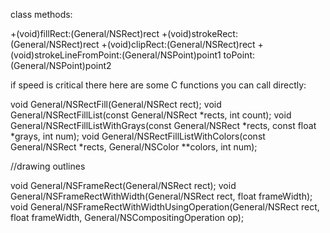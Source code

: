 

class methods:

    

+(void)fillRect:(General/NSRect)rect
+(void)strokeRect:(General/NSRect)rect
+(void)clipRect:(General/NSRect)rect
+(void)strokeLineFromPoint:(General/NSPoint)point1 toPoint:(General/NSPoint)point2



if speed is critical there here are some C functions you can call directly:

    

void General/NSRectFill(General/NSRect rect);
void General/NSRectFillList(const General/NSRect *rects, int count);
void General/NSRectFillListWithGrays(const General/NSRect *rects, const float *grays, int num);
void General/NSRectFillListWithColors(const General/NSRect *rects, General/NSColor **colors, int num);

//drawing outlines

void General/NSFrameRect(General/NSRect rect);
void General/NSFrameRectWithWidth(General/NSRect rect, float frameWidth);
void General/NSFrameRectWithWidthUsingOperation(General/NSRect rect, float frameWidth, General/NSCompositingOperation op);

